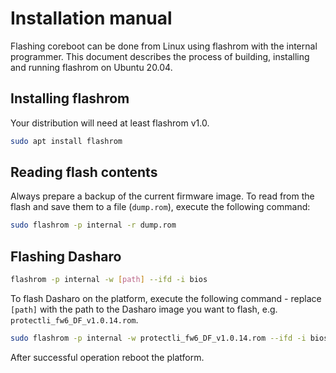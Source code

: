 # Installation manual

Flashing coreboot can be done from Linux using flashrom with the internal
programmer. This document describes the process of building, installing and
running flashrom on Ubuntu 20.04.

## Installing flashrom

Your distribution will need at least flashrom v1.0.

```bash
sudo apt install flashrom
```

## Reading flash contents

Always prepare a backup of the current firmware image. To read from the flash
and save them to a file (`dump.rom`), execute the following command:

```bash
sudo flashrom -p internal -r dump.rom
```

## Flashing Dasharo

```bash
flashrom -p internal -w [path] --ifd -i bios
```

To flash Dasharo on the platform, execute the following command - replace `[path]`
with the path to the Dasharo image you want to flash, e.g. `protectli_fw6_DF_v1.0.14.rom`.

```bash
sudo flashrom -p internal -w protectli_fw6_DF_v1.0.14.rom --ifd -i bios
```

After successful operation reboot the platform.
